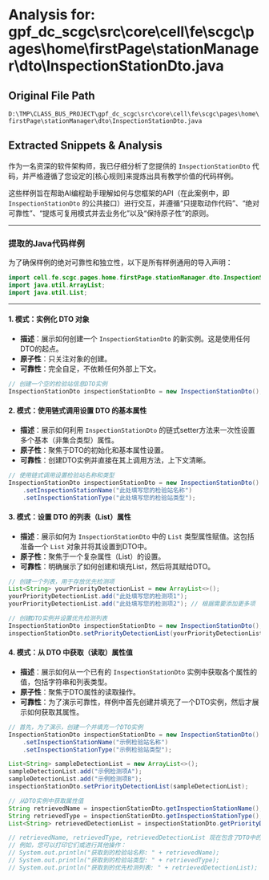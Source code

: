 # Analysis for: gpf_dc_scgc\src\core\cell\fe\scgc\pages\home\firstPage\stationManager\dto\InspectionStationDto.java

## Original File Path
`D:\TMP\CLASS_BUS_PROJECT\gpf_dc_scgc\src\core\cell\fe\scgc\pages\home\firstPage\stationManager\dto\InspectionStationDto.java`

## Extracted Snippets & Analysis
作为一名资深的软件架构师，我已仔细分析了您提供的 `InspectionStationDto` 代码，并严格遵循了您设定的[核心规则]来提炼出具有教学价值的代码样例。

这些样例旨在帮助AI编程助手理解如何与您框架的API（在此案例中，即 `InspectionStationDto` 的公共接口）进行交互，并遵循“只提取动作代码”、“绝对可靠性”、“提炼可复用模式并去业务化”以及“保持原子性”的原则。

---

### 提取的Java代码样例

为了确保样例的绝对可靠性和独立性，以下是所有样例通用的导入声明：

```java
import cell.fe.scgc.pages.home.firstPage.stationManager.dto.InspectionStationDto;
import java.util.ArrayList;
import java.util.List;
```

---

#### 1. 模式：实例化 DTO 对象

*   **描述**：展示如何创建一个 `InspectionStationDto` 的新实例。这是使用任何DTO的起点。
*   **原子性**：只关注对象的创建。
*   **可靠性**：完全自足，不依赖任何外部上下文。

```java
// 创建一个空的检验站信息DTO实例
InspectionStationDto inspectionStationDto = new InspectionStationDto();
```

#### 2. 模式：使用链式调用设置 DTO 的基本属性

*   **描述**：展示如何利用 `InspectionStationDto` 的链式setter方法来一次性设置多个基本（非集合类型）属性。
*   **原子性**：聚焦于DTO的初始化和基本属性设置。
*   **可靠性**：创建DTO实例并直接在其上调用方法，上下文清晰。

```java
// 使用链式调用设置检验站名称和类型
InspectionStationDto inspectionStationDto = new InspectionStationDto()
    .setInspectionStationName("此处填写您的检验站名称")
    .setInspectionStationType("此处填写您的检验站类型");
```

#### 3. 模式：设置 DTO 的列表（List）属性

*   **描述**：展示如何为 `InspectionStationDto` 中的 `List` 类型属性赋值。这包括准备一个 `List` 对象并将其设置到DTO中。
*   **原子性**：聚焦于一个复杂属性（List）的设置。
*   **可靠性**：明确展示了如何创建和填充List，然后将其赋给DTO。

```java
// 创建一个列表，用于存放优先检测项
List<String> yourPriorityDetectionList = new ArrayList<>();
yourPriorityDetectionList.add("此处填写您的检测项1");
yourPriorityDetectionList.add("此处填写您的检测项2"); // 根据需要添加更多项

// 创建DTO实例并设置优先检测列表
InspectionStationDto inspectionStationDto = new InspectionStationDto();
inspectionStationDto.setPriorityDetectionList(yourPriorityDetectionList);
```

#### 4. 模式：从 DTO 中获取（读取）属性值

*   **描述**：展示如何从一个已有的 `InspectionStationDto` 实例中获取各个属性的值，包括字符串和列表类型。
*   **原子性**：聚焦于DTO属性的读取操作。
*   **可靠性**：为了演示可靠性，样例中首先创建并填充了一个DTO实例，然后才展示如何获取其属性。

```java
// 首先，为了演示，创建一个并填充一个DTO实例
InspectionStationDto inspectionStationDto = new InspectionStationDto()
    .setInspectionStationName("示例检验站名称")
    .setInspectionStationType("示例检验站类型");

List<String> sampleDetectionList = new ArrayList<>();
sampleDetectionList.add("示例检测项A");
sampleDetectionList.add("示例检测项B");
inspectionStationDto.setPriorityDetectionList(sampleDetectionList);

// 从DTO实例中获取属性值
String retrievedName = inspectionStationDto.getInspectionStationName();
String retrievedType = inspectionStationDto.getInspectionStationType();
List<String> retrievedDetectionList = inspectionStationDto.getPriorityDetectionList();

// retrievedName, retrievedType, retrievedDetectionList 现在包含了DTO中的数据
// 例如，您可以打印它们或进行其他操作：
// System.out.println("获取到的检验站名称: " + retrievedName);
// System.out.println("获取到的检验站类型: " + retrievedType);
// System.out.println("获取到的优先检测列表: " + retrievedDetectionList);
```